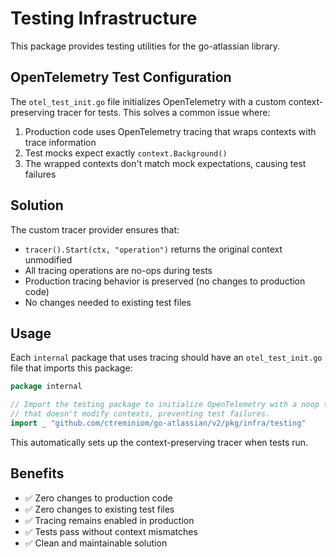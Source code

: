 # Testing Infrastructure

This package provides testing utilities for the go-atlassian library.

## OpenTelemetry Test Configuration

The `otel_test_init.go` file initializes OpenTelemetry with a custom context-preserving tracer for tests. This solves a common issue where:

1. Production code uses OpenTelemetry tracing that wraps contexts with trace information
2. Test mocks expect exactly `context.Background()` 
3. The wrapped contexts don't match mock expectations, causing test failures

## Solution

The custom tracer provider ensures that:
- `tracer().Start(ctx, "operation")` returns the original context unmodified
- All tracing operations are no-ops during tests
- Production tracing behavior is preserved (no changes to production code)
- No changes needed to existing test files

## Usage

Each `internal` package that uses tracing should have an `otel_test_init.go` file that imports this package:

```go
package internal

// Import the testing package to initialize OpenTelemetry with a noop tracer
// that doesn't modify contexts, preventing test failures.
import _ "github.com/ctreminiom/go-atlassian/v2/pkg/infra/testing"
```

This automatically sets up the context-preserving tracer when tests run.

## Benefits

- ✅ Zero changes to production code
- ✅ Zero changes to existing test files  
- ✅ Tracing remains enabled in production
- ✅ Tests pass without context mismatches
- ✅ Clean and maintainable solution